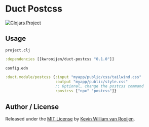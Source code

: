 # Duct Postcss

[![Clojars Project](https://img.shields.io/clojars/v/duct-postcss.svg)](https://clojars.org/kwrooijen/duct-postcss)

## Usage

`project.clj`

```clojure
:dependencies [[kwrooijen/duct-postcss "0.1.0"]]
```

`config.edn`

```clojure
:duct.module/postcss {:input "myapp/public/css/tailwind.css"
                      :output "myapp/public/style.css"
                      ;; Optional, change the postcss command
                      :postcss ["npx" "postcss"]}
```

## Author / License

Released under the [MIT License] by [Kevin William van Rooijen].

[Kevin William van Rooijen]: https://twitter.com/kwrooijen

[MIT License]: https://github.com/kwrooijen/duct-postcss/blob/master/LICENSE
